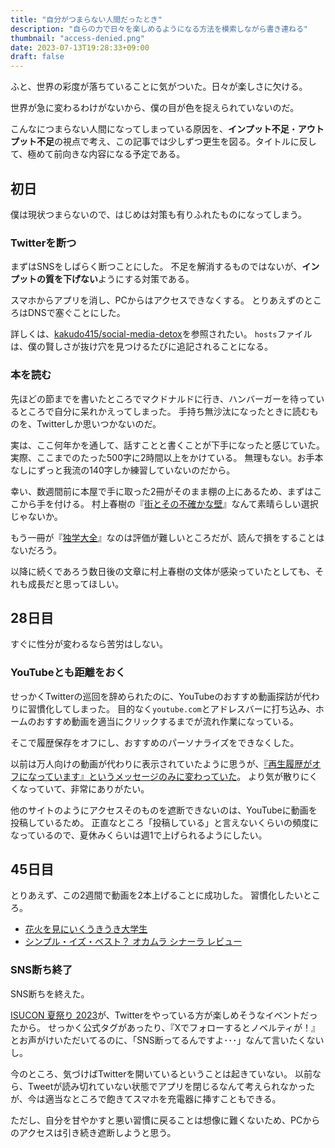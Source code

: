 ```yaml
---
title: "自分がつまらない人間だったとき"
description: "自らの力で日々を楽しめるようになる方法を模索しながら書き連ねる"
thumbnail: "access-denied.png"
date: 2023-07-13T19:28:33+09:00
draft: false
---
```


ふと、世界の彩度が落ちていることに気がついた。日々が楽しさに欠ける。

世界が急に変わるわけがないから、僕の目が色を捉えられていないのだ。

こんなにつまらない人間になってしまっている原因を、**インプット不足**・**アウトプット不足**の視点で考え、この記事では少しずつ更生を図る。タイトルに反して、極めて前向きな内容になる予定である。

## 初日

僕は現状つまらないので、はじめは対策も有りふれたものになってしまう。

### Twitterを断つ

まずはSNSをしばらく断つことにした。
不足を解消するものではないが、**インプットの質を下げない**ようにする対策である。

スマホからアプリを消し、PCからはアクセスできなくする。
とりあえずのところはDNSで塞ぐことにした。

詳しくは、[kakudo415/social-media-detox](https://github.com/kakudo415/social-media-detox)を参照されたい。
`hosts`ファイルは、僕の賢しさが抜け穴を見つけるたびに追記されることになる。

### 本を読む

先ほどの節までを書いたところでマクドナルドに行き、ハンバーガーを待っているところで自分に呆れかえってしまった。
手持ち無沙汰になったときに読むものを、Twitterしか思いつかないのだ。

実は、ここ何年かを通して、話すことと書くことが下手になったと感じていた。
実際、ここまでのたった500字に2時間以上をかけている。
無理もない。お手本なしにずっと我流の140字しか練習していないのだから。

幸い、数週間前に本屋で手に取った2冊がそのまま棚の上にあるため、まずはここから手を付ける。
村上春樹の『[街とその不確かな壁](https://www.shinchosha.co.jp/book/353437/)』なんて素晴らしい選択じゃないか。

もう一冊が『[独学大全](https://www.diamond.co.jp/book/9784478108536.html)』なのは評価が難しいところだが、読んで損をすることはないだろう。

以降に続くであろう数日後の文章に村上春樹の文体が感染っていたとしても、それも成長だと思ってほしい。

## 28日目

すぐに性分が変わるなら苦労はしない。

### YouTubeとも距離をおく

せっかくTwitterの巡回を辞められたのに、YouTubeのおすすめ動画探訪が代わりに習慣化してしまった。
目的なく`youtube.com`とアドレスバーに打ち込み、ホームのおすすめ動画を適当にクリックするまでが流れ作業になっている。

そこで履歴保存をオフにし、おすすめのパーソナライズをできなくした。

以前は万人向けの動画が代わりに表示されていたように思うが、[『再生履歴がオフになっています』というメッセージのみに変わっていた](https://support.google.com/youtube/thread/139222780?msgid=229405279)。
より気が散りにくくなっていて、非常にありがたい。

他のサイトのようにアクセスそのものを遮断できないのは、YouTubeに動画を投稿しているため。
正直なところ「投稿している」と言えないくらいの頻度になっているので、夏休みくらいは週1で上げられるようにしたい。

## 45日目

とりあえず、この2週間で動画を2本上げることに成功した。
習慣化したいところ。

- [花火を見にいくうきうき大学生](https://youtu.be/BTImWae074k)
- [シンプル・イズ・ベスト？ オカムラ シナーラ レビュー](https://youtu.be/fed1_eBzjWs)

### SNS断ち終了

SNS断ちを終えた。

[ISUCON 夏祭り 2023](https://isucon.connpass.com/event/288820/)が、Twitterをやっている方が楽しめそうなイベントだったから。
せっかく公式タグがあったり、『Xでフォローするとノベルティが！』とお声がけいただいてるのに、「SNS断ってるんですよ･･･」なんて言いたくないし。

今のところ、気づけばTwitterを開いているということは起きていない。
以前なら、Tweetが読み切れていない状態でアプリを閉じるなんて考えられなかったが、今は適当なところで飽きてスマホを充電器に挿すこともできる。

ただし、自分を甘やかすと悪い習慣に戻ることは想像に難くないため、PCからのアクセスは引き続き遮断しようと思う。